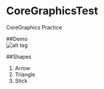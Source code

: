 CoreGraphicsTest
================

CoreGraphics Practice
  
##Demo  
![alt tag](http://i.imgur.com/9VwHOll.png)
  
##Shapes
1. Arrow
2. Triangle
3. Stick

